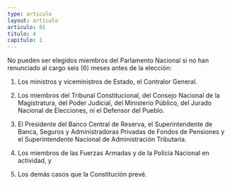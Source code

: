 ```yaml
---
type: articulo
layout: articulo
articulo: 91
titulo: 4
capitulo: 1
---
```

No pueden ser elegidos miembros del Parlamento Nacional si no han renunciado al cargo seis (6) meses antes de la elección:

1. Los ministros y viceministros de Estado, el Contralor General.

2. Los miembros del Tribunal Constitucional, del Consejo Nacional de la Magistratura, del Poder Judicial, del Ministerio Público, del Jurado Nacional de Elecciones, ni el Defensor del Pueblo.

3. El Presidente del Banco Central de Reserva, el Superintendente de Banca, Seguros y Administradoras Privadas de Fondos de Pensiones y el Superintendente Nacional de Administración Tributaria.

4. Los miembros de las Fuerzas Armadas y de la Policía Nacional en actividad, y

5. Los demás casos que la Constitución prevé.